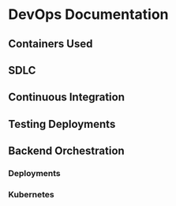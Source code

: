 # DevOps Documentation
<!-- Replace all of the titles with relevant titles -->

## Containers Used

## SDLC

## Continuous Integration

## Testing Deployments

## Backend Orchestration

### Deployments

### Kubernetes
